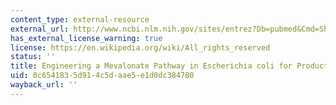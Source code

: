 ```yaml
---
content_type: external-resource
external_url: http://www.ncbi.nlm.nih.gov/sites/entrez?Db=pubmed&Cmd=ShowDetailView&TermToSearch=12778056&ordinalpos=17&itool=EntrezSystem2.PEntrez.Pubmed.Pubmed_ResultsPanel.Pubmed_RVDocSum
has_external_license_warning: true
license: https://en.wikipedia.org/wiki/All_rights_reserved
status: ''
title: Engineering a Mevalonate Pathway in Escherichia coli for Production of Terpenoids
uid: 0c654183-5d91-4c5d-aae5-e1d0dc384780
wayback_url: ''
---
```

